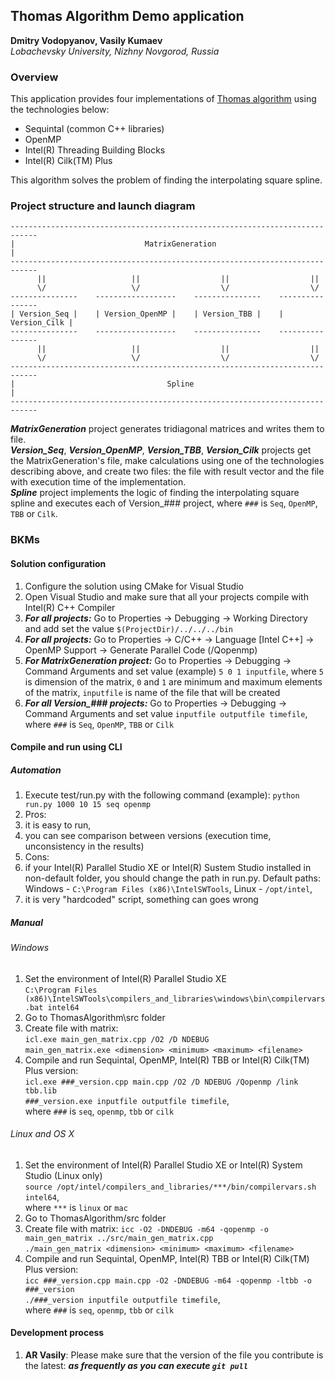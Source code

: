 ## Thomas Algorithm Demo application

**Dmitry Vodopyanov, Vasily Kumaev**  
*Lobachevsky University, Nizhny Novgorod, Russia*


### Overview

This application provides four implementations of [Thomas algorithm](https://en.wikipedia.org/wiki/Tridiagonal_matrix_algorithm) using the technologies below:

- Sequintal (common C++ libraries)
- OpenMP
- Intel(R) Threading Building Blocks
- Intel(R) Cilk(TM) Plus

This algorithm solves the problem of finding the interpolating square spline.


### Project structure and launch diagram

```
----------------------------------------------------------------------------
|                             MatrixGeneration                             |
----------------------------------------------------------------------------
      ||                   ||                  ||                  ||
      \/                   \/                  \/                  \/
---------------    ------------------    ---------------    ----------------
| Version_Seq |    | Version_OpenMP |    | Version_TBB |    | Version_Cilk |
---------------    ------------------    ---------------    ----------------
      ||                   ||                  ||                  ||
      \/                   \/                  \/                  \/
----------------------------------------------------------------------------
|                                  Spline                                  |
----------------------------------------------------------------------------
```

***MatrixGeneration*** project generates tridiagonal matrices and writes them to file.  
***Version_Seq***, ***Version_OpenMP***, ***Version_TBB***, ***Version_Cilk*** projects get the MatrixGeneration's file, make calculations using one of the technologies describing above, and create two files: the file with result vector and the file with execution time of the implementation.  
***Spline*** project implements the logic of finding the interpolating square spline and executes each of Version_### project, where ```###``` is ```Seq```, ```OpenMP```, ```TBB``` or ```Cilk```.


### BKMs

#### Solution configuration
1. Configure the solution using CMake for Visual Studio
2. Open Visual Studio and make sure that all your projects compile with Intel(R) C++ Compiler
3. ***For all projects:*** Go to Properties -> Debugging -> Working Directory and add set the value ```$(ProjectDir)/../../../bin```
4. ***For all projects:*** Go to Properties -> C/C++ -> Language [Intel C++] -> OpenMP Support -> Generate Parallel Code (/Qopenmp)
5. ***For MatrixGeneration project:*** Go to Properties -> Debugging -> Command Arguments and set value (example) ```5 0 1 inputfile```, where ```5``` is dimension of the matrix, ```0``` and ```1``` are minimum and maximum elements of the matrix, ```inputfile``` is name of the file that will be created
6. ***For all Version_### projects:*** Go to Properties -> Debugging -> Command Arguments and set value ```inputfile outputfile timefile```, where ```###``` is ```Seq```, ```OpenMP```, ```TBB``` or ```Cilk```

#### Compile and run using CLI
##### Automation
1. Execute test/run.py with the following command (example): ```python run.py 1000 10 15 seq openmp```
2. Pros: 
  1. it is easy to run,
  2. you can see comparison between versions (execution time, unconsistency in the results)
3. Cons:
  1. if your Intel(R) Parallel Studio XE or Intel(R) Sustem Studio installed in non-default folder, you should change the path in run.py. Default paths: Windows - ```C:\Program Files (x86)\IntelSWTools```, Linux - ```/opt/intel```,
  2. it is very "hardcoded" script, something can goes wrong

##### Manual
###### Windows
1. Set the environment of Intel(R) Parallel Studio XE  
  ```C:\Program Files (x86)\IntelSWTools\compilers_and_libraries\windows\bin\compilervars.bat intel64```
2. Go to ThomasAlgorithm\src folder
3. Create file with matrix:  
  ```icl.exe main_gen_matrix.cpp /O2 /D NDEBUG```  
  ```main_gen_matrix.exe <dimension> <minimum> <maximum> <filename>```
4. Compile and run Sequintal, OpenMP, Intel(R) TBB or Intel(R) Cilk(TM) Plus version:  
  ```icl.exe ###_version.cpp main.cpp /O2 /D NDEBUG /Qopenmp /link tbb.lib```  
  ```###_version.exe inputfile outputfile timefile```,  
  where ```###``` is ```seq```, ```openmp```, ```tbb``` or ```cilk```

###### Linux and OS X
1. Set the environment of Intel(R) Parallel Studio XE or Intel(R) System Studio (Linux only)  
  ```source /opt/intel/compilers_and_libraries/***/bin/compilervars.sh intel64```,  
  where ```***``` is ```linux``` or ```mac```
2. Go to ThomasAlgorithm/src folder
3. Create file with matrix:
  ```icc -O2 -DNDEBUG -m64 -qopenmp -o main_gen_matrix ../src/main_gen_matrix.cpp```  
  ```./main_gen_matrix <dimension> <minimum> <maximum> <filename>```
4. Compile and run Sequintal, OpenMP, Intel(R) TBB or Intel(R) Cilk(TM) Plus version:  
  ```icc ###_version.cpp main.cpp -O2 -DNDEBUG -m64 -qopenmp -ltbb -o ###_version```  
  ```./###_version inputfile outputfile timefile```,  
  where ```###``` is ```seq```, ```openmp```, ```tbb``` or ```cilk```

#### Development process
1. **AR Vasily**: Please make sure that the version of the file you contribute is the latest: ***as frequently as you can execute ```git pull```***
